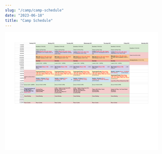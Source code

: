 ```yaml
---
slug: "/camp/camp-schedule"
date: "2023-06-18"
title: "Camp Schedule"
---
```

![credentials](./camp_schedule.png)